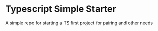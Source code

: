 # Typescript Simple Starter

A simple repo for starting a TS first project for pairing and other needs
